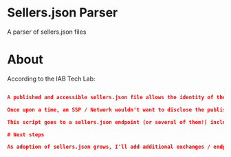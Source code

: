 # Sellers.json Parser
A parser of sellers.json files

# About

According to the IAB Tech Lab:

```sellers.json provides a mechanism to enable buyers to discover who the entities are that are either direct sellers of or intermediaries in the selling of digital advertising.

A published and accessible sellers.json file allows the identity of the final seller of a bid request to be discovered (assuming that they are ads.txt authorized).  It also allows the identities of all nodes (entities that participated in the bid request) in the SupplyChain object to also be discovered.```

Once upon a time, an SSP / Network wouldn't want to disclose the publishers that they were working with, because that was seen as a competitive advantage. Now with sellers.json, there's a lot more transparency, which is great! This also allows publishers / adveritsers the ability to see the quality of publishers an SSP works with, or has direct access to sell on their behalf.

This script goes to a sellers.json endpoint (or several of them!) included in a dictionary inside the script, and outputs a single sellers.json file into an easy to read csv.

# Next steps

As adoption of sellers.json grows, I'll add additional exchanges / endpoints so we can get a comprehensive accounting of every sellers.json file in every exchange. 
